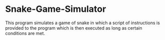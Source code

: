 # Snake-Game-Simulator
This program simulates a game of snake in which a script of instructions is provided to the program which is then executed as long as certain conditions are met. 

